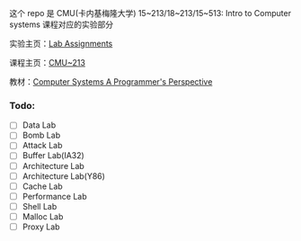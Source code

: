 这个 repo 是 CMU(卡内基梅隆大学) 15~213/18~213/15~513: Intro to Computer systems 课程对应的实验部分

实验主页：[Lab Assignments](http://csapp.cs.cmu.edu/3e/labs.html)

课程主页：[CMU~213](http://www.cs.cmu.edu/~213/index.html)

教材：[Computer Systems A Programmer's Perspective](http://csapp.cs.cmu.edu/)

### Todo:
- [ ] Data Lab
- [ ] Bomb Lab
- [ ] Attack Lab
- [ ] Buffer Lab(IA32)
- [ ] Architecture Lab
- [ ] Architecture Lab(Y86)
- [ ] Cache Lab
- [ ] Performance Lab
- [ ] Shell Lab
- [ ] Malloc Lab
- [ ] Proxy Lab
